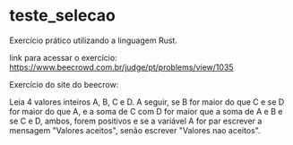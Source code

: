 # teste_selecao
Exercício prático utilizando a linguagem Rust.

link para acessar o exercício: https://www.beecrowd.com.br/judge/pt/problems/view/1035

Exercício do site do beecrow:

Leia 4 valores inteiros A, B, C e D. A seguir, se B for maior do que C e se D for maior do que A, e a soma de C com D for maior que a soma 
de A e B e se C e D, ambos, forem positivos e se a variável A for par escrever a mensagem "Valores aceitos", senão escrever "Valores nao aceitos".

